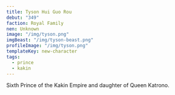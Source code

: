 ```yaml
---
title: Tyson Hui Guo Rou
debut: "349"
faction: Royal Family
nen: Unknown
image: "/img/tyson.png"
imgBeast: "/img/tyson-beast.png"
profileImage: "/img/tyson.png"
templateKey: new-character
tags:
  - prince
  - kakin
---
```


Sixth Prince of the Kakin Empire and daughter of Queen Katrono.
